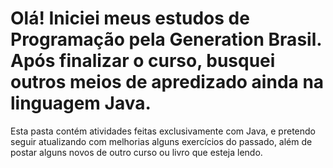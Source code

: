 # Olá! Iniciei meus estudos de Programação pela Generation Brasil. Após finalizar o curso, busquei outros meios de apredizado ainda na linguagem Java.

Esta pasta contém atividades feitas exclusivamente com Java, e pretendo seguir atualizando com melhorias alguns exercícios do passado, além de postar alguns novos de outro curso ou livro que esteja lendo.
